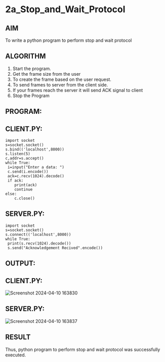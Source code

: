 # 2a_Stop_and_Wait_Protocol
## AIM 
To write a python program to perform stop and wait protocol
## ALGORITHM
1. Start the program.
2. Get the frame size from the user
3. To create the frame based on the user request.
4. To send frames to server from the client side.
5. If your frames reach the server it will send ACK signal to client
6. Stop the Program
## PROGRAM:

## CLIENT.PY:
```
import socket
s=socket.socket()
s.bind(('localhost',8000))
s.listen(5)
c,addr=s.accept()
while True:
 i=input("Enter a data: ")
 c.send(i.encode())
 ack=c.recv(1024).decode()
 if ack:
    print(ack)
    continue
else:
    c.close()
```
## SERVER.PY:
```
import socket
s=socket.socket()
s.connect(('localhost',8000))
while True:
 print(s.recv(1024).decode())
 s.send("Acknowledgement Recived".encode())
```
## OUTPUT:

## CLIENT.PY:

![Screenshot 2024-04-10 163830](https://github.com/dinesh2068/19CS406-EX-NO2-a-/assets/151390189/120f8062-e2e9-466a-a6e8-5665fd9786e6)

## SERVER.PY:

![Screenshot 2024-04-10 163837](https://github.com/dinesh2068/19CS406-EX-NO2-a-/assets/151390189/e3f7b36a-a3c4-4dff-854e-a2c6d71dc414)

## RESULT
Thus, python program to perform stop and wait protocol was successfully executed.

